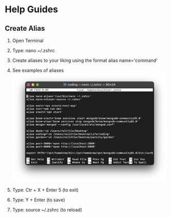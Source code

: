 # Help Guides

## Create Alias

1. Open Terminal

2. Type: nano ~/.zshrc

3. Create aliases to your liking using the format alias name='command'

4. See examples of aliases ![Sample .zshrc](zshrc.jpg)

5. Type: Ctr + X + Enter 5 (to exit)

6. Type: Y + Enter (to save)

7. Type: source ~/.zshrc (to reload)
